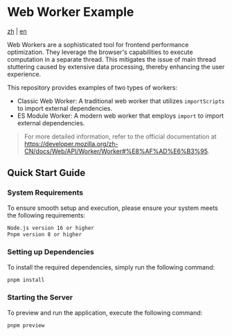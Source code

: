 # Web Worker Example

[zh](./README.md) | [en](./README_en.md)

Web Workers are a sophisticated tool for frontend performance optimization. They leverage the browser's capabilities to execute computation in a separate thread. This mitigates the issue of main thread stuttering caused by extensive data processing, thereby enhancing the user experience.

This repository provides examples of two types of workers:

- Classic Web Worker: A traditional web worker that utilizes `importScripts` to import external dependencies.
- ES Module Worker: A modern web worker that employs `import` to import external dependencies.

> For more detailed information, refer to the official documentation at <https://developer.mozilla.org/zh-CN/docs/Web/API/Worker/Worker#%E8%AF%AD%E6%B3%95>.

## Quick Start Guide

### System Requirements

To ensure smooth setup and execution, please ensure your system meets the following requirements:

```bash
Node.js version 16 or higher
Pnpm version 8 or higher
```

### Setting up Dependencies

To install the required dependencies, simply run the following command:

```bash
pnpm install
```

### Starting the Server

To preview and run the application, execute the following command:

```bash
pnpm preview
```